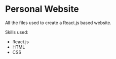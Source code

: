 # Personal Website

All the files used to create a React.js based website.

Skills used:
- React.js
- HTML
- CSS

